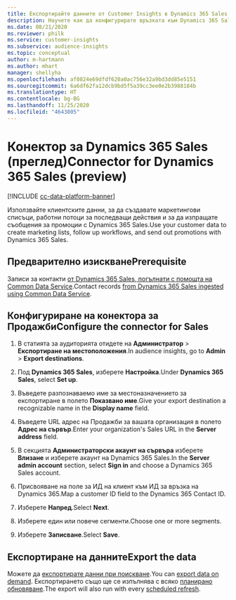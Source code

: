 ```yaml
---
title: Експортирайте данните от Customer Insights в Dynamics 365 Sales
description: Научете как да конфигурирате връзката към Dynamics 365 Sales.
ms.date: 08/21/2020
ms.reviewer: philk
ms.service: customer-insights
ms.subservice: audience-insights
ms.topic: conceptual
author: m-hartmann
ms.author: mhart
manager: shellyha
ms.openlocfilehash: af0824e69dfdf620a0ac756e32a9bd3dd85e5151
ms.sourcegitcommit: 6a6df62fa12dcb9bd5f5a39cc3ee0e2b3988184b
ms.translationtype: HT
ms.contentlocale: bg-BG
ms.lasthandoff: 11/25/2020
ms.locfileid: "4643805"
---
```

# <a name="connector-for-dynamics-365-sales-preview"></a><span data-ttu-id="7f8be-103">Конектор за Dynamics 365 Sales (преглед)</span><span class="sxs-lookup"><span data-stu-id="7f8be-103">Connector for Dynamics 365 Sales (preview)</span></span>

[!INCLUDE [cc-data-platform-banner](../includes/cc-data-platform-banner.md)]

<span data-ttu-id="7f8be-104">Използвайте клиентските данни, за да създавате маркетингови списъци, работни потоци за последващи действия и за да изпращате съобщения за промоции с Dynamics 365 Sales.</span><span class="sxs-lookup"><span data-stu-id="7f8be-104">Use your customer data to create marketing lists, follow up workflows, and send out promotions with Dynamics 365 Sales.</span></span>

## <a name="prerequisite"></a><span data-ttu-id="7f8be-105">Предварително изискване</span><span class="sxs-lookup"><span data-stu-id="7f8be-105">Prerequisite</span></span>

<span data-ttu-id="7f8be-106">Записи за контакти [от Dynamics 365 Sales, погълнати с помощта на Common Data Service](connect-power-query.md).</span><span class="sxs-lookup"><span data-stu-id="7f8be-106">Contact records [from Dynamics 365 Sales ingested using Common Data Service](connect-power-query.md).</span></span>

## <a name="configure-the-connector-for-sales"></a><span data-ttu-id="7f8be-107">Конфигуриране на конектора за Продажби</span><span class="sxs-lookup"><span data-stu-id="7f8be-107">Configure the connector for Sales</span></span>

1. <span data-ttu-id="7f8be-108">В статията за аудиторията отидете на **Администратор** > **Експортиране на местоположения**.</span><span class="sxs-lookup"><span data-stu-id="7f8be-108">In audience insights, go to **Admin** > **Export destinations**.</span></span>

1. <span data-ttu-id="7f8be-109">Под **Dynamics 365 Sales**, изберете **Настройка**.</span><span class="sxs-lookup"><span data-stu-id="7f8be-109">Under **Dynamics 365 Sales**, select **Set up**.</span></span>

1. <span data-ttu-id="7f8be-110">Въведете разпознаваемо име за местоназначението за експортиране в полето **Показвано име**.</span><span class="sxs-lookup"><span data-stu-id="7f8be-110">Give your export destination a recognizable name in the **Display name** field.</span></span>

1. <span data-ttu-id="7f8be-111">Въведете URL адрес на Продажби за вашата организация в полето **Адрес на сървър**.</span><span class="sxs-lookup"><span data-stu-id="7f8be-111">Enter your organization's Sales URL in the **Server address** field.</span></span>

1. <span data-ttu-id="7f8be-112">В секцията **Администраторски акаунт на сървъра** изберете **Влизане** и изберете акаунт на Dynamics 365 Sales.</span><span class="sxs-lookup"><span data-stu-id="7f8be-112">In the **Server admin account** section, select **Sign in** and choose a Dynamics 365 Sales account.</span></span>

1. <span data-ttu-id="7f8be-113">Присвояване на поле за ИД на клиент към ИД за връзка на Dynamics 365.</span><span class="sxs-lookup"><span data-stu-id="7f8be-113">Map a customer ID field to the Dynamics 365 Contact ID.</span></span>

1. <span data-ttu-id="7f8be-114">Изберете **Напред**.</span><span class="sxs-lookup"><span data-stu-id="7f8be-114">Select **Next**.</span></span>

1. <span data-ttu-id="7f8be-115">Изберете един или повече сегменти.</span><span class="sxs-lookup"><span data-stu-id="7f8be-115">Choose one or more segments.</span></span>

1. <span data-ttu-id="7f8be-116">Изберете **Записване**.</span><span class="sxs-lookup"><span data-stu-id="7f8be-116">Select **Save**.</span></span>

## <a name="export-the-data"></a><span data-ttu-id="7f8be-117">Експортиране на данните</span><span class="sxs-lookup"><span data-stu-id="7f8be-117">Export the data</span></span>

<span data-ttu-id="7f8be-118">Можете да [експортирате данни при поискване](export-destinations.md).</span><span class="sxs-lookup"><span data-stu-id="7f8be-118">You can [export data on demand](export-destinations.md).</span></span> <span data-ttu-id="7f8be-119">Експортирането също ще се изпълнява с всяко [планирано обновяване](system.md#schedule-tab).</span><span class="sxs-lookup"><span data-stu-id="7f8be-119">The export will also run with every [scheduled refresh](system.md#schedule-tab).</span></span>
